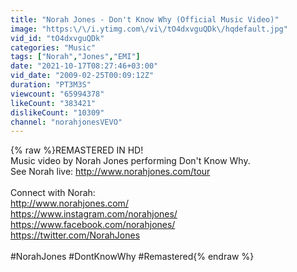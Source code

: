 ```yaml
---
title: "Norah Jones - Don't Know Why (Official Music Video)"
image: "https:\/\/i.ytimg.com\/vi\/tO4dxvguQDk\/hqdefault.jpg"
vid_id: "tO4dxvguQDk"
categories: "Music"
tags: ["Norah","Jones","EMI"]
date: "2021-10-17T08:27:46+03:00"
vid_date: "2009-02-25T00:09:12Z"
duration: "PT3M3S"
viewcount: "65994378"
likeCount: "383421"
dislikeCount: "10309"
channel: "norahjonesVEVO"
---
```

{% raw %}REMASTERED IN HD!<br />Music video by Norah Jones performing Don't Know Why. <br />See Norah live: <a rel="nofollow" target="blank" href="http://www.norahjones.com/tour">http://www.norahjones.com/tour</a><br /> <br />Connect with Norah:<br /><a rel="nofollow" target="blank" href="http://www.norahjones.com/">http://www.norahjones.com/</a><br /><a rel="nofollow" target="blank" href="https://www.instagram.com/norahjones/">https://www.instagram.com/norahjones/</a><br /><a rel="nofollow" target="blank" href="https://www.facebook.com/norahjones/">https://www.facebook.com/norahjones/</a><br /><a rel="nofollow" target="blank" href="https://twitter.com/NorahJones">https://twitter.com/NorahJones</a><br /><br />#NorahJones #DontKnowWhy #Remastered{% endraw %}
